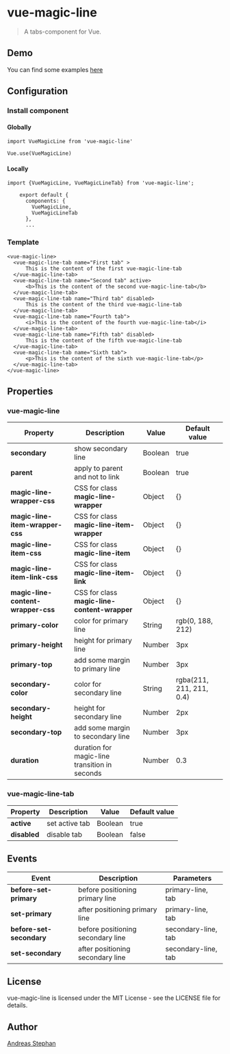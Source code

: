 # vue-magic-line

> A tabs-component for Vue.

## Demo

You can find some examples [here](https://piccard21.github.io/vue-magic-line)


## Configuration


### Install component


#### Globally

``` 
import VueMagicLine from 'vue-magic-line'

Vue.use(VueMagicLine)
``` 

#### Locally

``` 
import {VueMagicLine, VueMagicLineTab} from 'vue-magic-line';

    export default {
      components: {
        VueMagicLine,
        VueMagicLineTab
      },
      ...
``` 

### Template

``` 
<vue-magic-line>
  <vue-magic-line-tab name="First tab" >
      This is the content of the first vue-magic-line-tab
  </vue-magic-line-tab>
  <vue-magic-line-tab name="Second tab" active>
      <b>This is the content of the second vue-magic-line-tab</b>
  </vue-magic-line-tab>
  <vue-magic-line-tab name="Third tab" disabled>
      This is the content of the third vue-magic-line-tab
  </vue-magic-line-tab> 
  <vue-magic-line-tab name="Fourth tab">
      <i>This is the content of the fourth vue-magic-line-tab</i>
  </vue-magic-line-tab>
  <vue-magic-line-tab name="Fifth tab" disabled>
      This is the content of the fifth vue-magic-line-tab
  </vue-magic-line-tab>
  <vue-magic-line-tab name="Sixth tab">
      <p>This is the content of the sixth vue-magic-line-tab</p>
  </vue-magic-line-tab> 
</vue-magic-line> 
``` 


## Properties

### vue-magic-line

Property | Description | Value | Default value
--- | --- | --- | ---
 **secondary** | show secondary line | Boolean | true
 **parent** | apply to parent and not to link | Boolean | true
 **magic-line-wrapper-css** | CSS for  class **magic-line-wrapper**| Object | {}
 **magic-line-item-wrapper-css** | CSS for  class **magic-line-item-wrapper**| Object | {}
 **magic-line-item-css** | CSS for  class **magic-line-item**| Object | {}
 **magic-line-item-link-css** | CSS for  class **magic-line-item-link**| Object | {}
 **magic-line-content-wrapper-css** | CSS for  class **magic-line-content-wrapper**| Object | {}
 **primary-color** | color for primary line| String | rgb(0, 188, 212)
 **primary-height** | height for primary line| Number | 3px
 **primary-top** | add some margin to primary line| Number | 3px
 **secondary-color** | color for secondary line| String | rgba(211, 211, 211, 0.4)
 **secondary-height** | height for secondary line| Number | 2px
 **secondary-top** | add some margin to secondary line| Number | 3px
 **duration** | duration for magic-line transition in seconds| Number | 0.3


### vue-magic-line-tab

Property | Description | Value | Default value
--- | --- | --- | ---
 **active** | set active tab | Boolean | true
 **disabled** | disable tab | Boolean | false


## Events

Event | Description | Parameters
--- | --- | --- 
 **before-set-primary** | before positioning primary line | primary-line, tab
 **set-primary** | after positioning primary line | primary-line, tab
 **before-set-secondary** | before positioning secondary line | secondary-line, tab
 **set-secondary** | after positioning secondary line | secondary-line, tab




## License

vue-magic-line is licensed under the MIT License - see the LICENSE file for details.


## Author
[Andreas Stephan](https://cafe-serendipity.com)
